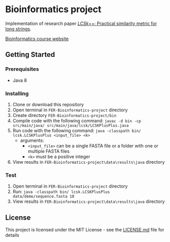 # Bioinformatics project
Implementation of research paper [*LCSk*++: Practical similarity metric for long strings](https://arxiv.org/pdf/1407.2407.pdf).

[Bioinformatics course website](https://www.fer.unizg.hr/en/course/bio)

## Getting Started

### Prerequisites
* Java 8

### Installing
1. Clone or download this repository
2. Open terminal in `FER-Bioinformatics-project` directory
3. Create directory `FER-Bioinformatics-project/bin`
4. Compile code with the following command:
`javac -d bin -cp src/main/java/ src/main/java/lcsk/LCSKPlusPlus.java`
5. Run code with the following command:
`java -classpath bin/ lcsk.LCSKPlusPlus <input_file> <k>`
    * arguments:
        * `<input_file>` can be a single FASTA file or a folder with one or multiple FASTA files
        * `<k>` must be a positive integer
6. View results in `FER-Bioinformatics-project\data\results\java` directory

### Test
1. Open terminal in `FER-Bioinformatics-project` directory
2. Run: `java -classpath bin/ lcsk.LCSKPlusPlus data/demo/sequence.fasta 10`
3. View results in `FER-Bioinformatics-project\data\results\java` directory

## License
This project is licensed under the MIT License - see the [LICENSE.md](LICENSE.md) file for details
